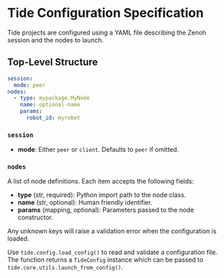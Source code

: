 # Tide Configuration Specification

Tide projects are configured using a YAML file describing the Zenoh session and the nodes to launch.

## Top-Level Structure

```yaml
session:
  mode: peer
nodes:
  - type: mypackage.MyNode
    name: optional-name
    params:
      robot_id: myrobot
```

### `session`

- **mode**: Either `peer` or `client`. Defaults to `peer` if omitted.

### `nodes`

A list of node definitions. Each item accepts the following fields:

- **type** (str, required): Python import path to the node class.
- **name** (str, optional): Human friendly identifier.
- **params** (mapping, optional): Parameters passed to the node constructor.

Any unknown keys will raise a validation error when the configuration is loaded.

Use `tide.config.load_config()` to read and validate a configuration file. The function returns a `TideConfig` instance which can be passed to `tide.core.utils.launch_from_config()`.
